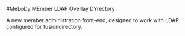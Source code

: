 #MeLoDy
MEmber LDAP Overlay DYrectory

A new member administration front-end, designed to work with LDAP configured for fusiondirectory.

